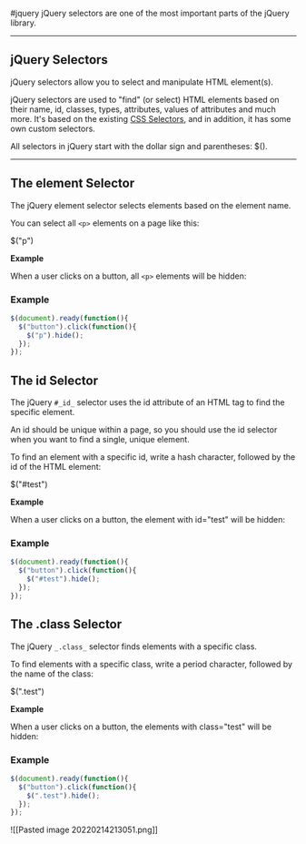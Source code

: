 #jquery
 jQuery selectors are one of the most important parts of the jQuery library.

---

## jQuery Selectors

jQuery selectors allow you to select and manipulate HTML element(s).

jQuery selectors are used to "find" (or select) HTML elements based on their name, id, classes, types, attributes, values of attributes and much more. It's based on the existing [CSS Selectors](https://www.w3schools.com/cssref/css_selectors.asp), and in addition, it has some own custom selectors.

All selectors in jQuery start with the dollar sign and parentheses: $().

---

## The element Selector

The jQuery element selector selects elements based on the element name.

You can select all `<p>` elements on a page like this:

$("p")

**Example**

When a user clicks on a button, all `<p>` elements will be hidden:

### Example
```javascript
$(document).ready(function(){  
  $("button").click(function(){  
    $("p").hide();  
  });  
});
```

## The id Selector

The jQuery `#_id_` selector uses the id attribute of an HTML tag to find the specific element.

An id should be unique within a page, so you should use the id selector when you want to find a single, unique element.

To find an element with a specific id, write a hash character, followed by the id of the HTML element:

$("#test")

**Example**

When a user clicks on a button, the element with id="test" will be hidden:

### Example
```javascript
$(document).ready(function(){  
  $("button").click(function(){  
    $("#test").hide();  
  });  
});
```

## The .class Selector

The jQuery `_.class_` selector finds elements with a specific class.

To find elements with a specific class, write a period character, followed by the name of the class:

$(".test")

**Example**

When a user clicks on a button, the elements with class="test" will be hidden:

### Example
```javascript
$(document).ready(function(){  
  $("button").click(function(){  
    $(".test").hide();  
  });  
});
```
![[Pasted image 20220214213051.png]]